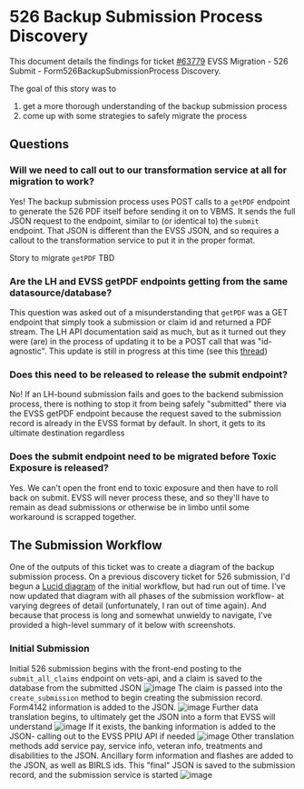 # 526 Backup Submission Process Discovery
This document details the findings for ticket [#63779](https://app.zenhub.com/workspaces/disability-experience-63dbdb0a401c4400119d3a44/issues/gh/department-of-veterans-affairs/va.gov-team/63779) EVSS Migration - 526 Submit - Form526BackupSubmissionProcess Discovery.

The goal of this story was to
1.  get a more thorough understanding of the backup submission process
2.  come up with some strategies to safely migrate the process

## Questions
### Will we need to call out to our transformation service at all for migration to work?
Yes! The backup submission process uses POST calls to a `getPDF` endpoint to generate the 526 PDF itself before sending it on to VBMS. It sends the full JSON request to the endpoint, similar to (or identical to) the `submit` endpoint. That JSON is different than the EVSS JSON, and so requires a callout to the transformation service to put it in the proper format. 

Story to migrate `getPDF` TBD

### Are the LH and EVSS getPDF endpoints getting from the same datasource/database?
This question was asked out of a misunderstanding that `getPDF` was a GET endpoint that simply took a submission or claim id and returned a PDF stream. The LH API documentation said as much, but as it turned out they were (are) in the process of updating it to be a POST call that was "id-agnostic". This update is still in progress at this time (see this [thread](https://dsva.slack.com/archives/C02CQP3RFFX/p1693267337721269))

### Does this need to be released to release the submit endpoint?
No!  If an LH-bound submission fails and goes to the backend submission process, there is nothing to stop it from being safely "submitted" there via the EVSS getPDF endpoint because the request saved to the submission record is already in the EVSS format by default. In short, it gets to its ultimate destination regardless

### Does the submit endpoint need to be migrated before Toxic Exposure is released?
Yes. We can't open the front end to toxic exposure and then have to roll back on submit. EVSS will never process these, and so they'll have to remain as dead submissions or otherwise be in limbo until some workaround is scrapped together.

## The Submission Workflow
One of the outputs of this ticket was to create a diagram of the backup submission process. On a previous discovery ticket for 526 submission, I'd begun a [Lucid diagram](https://lucid.app/lucidchart/b93a0b4d-c62b-49b0-8efc-c7e9e4a05d1c/edit?invitationId=inv_a7c98577-e6f5-4ec2-897b-3b0f6212b08d&page=0_0#) of the initial workflow, but had run out of time. I've now updated that diagram with all phases of the submission workflow- at varying degrees of detail (unfortunately, I ran out of time again). And because that process is long and somewhat unwieldy to navigate, I've provided a high-level summary of it below with screenshots.

### Initial Submission
Initial 526 submission begins with the front-end posting to the `submit_all_claims` endpoint on vets-api, and a claim is saved to the database from the submitted JSON
![image](https://github.com/department-of-veterans-affairs/va.gov-team/assets/92405130/3965574b-7b20-4323-b56a-46cbb40631eb)
The claim is passed into the `create_submission` method to begin creating the submission record. Form4142 information is added to the JSON.
![image](https://github.com/department-of-veterans-affairs/va.gov-team/assets/92405130/0c138cd7-0b9c-4ae7-a738-15b463234b7e)
Further data translation begins, to ultimately get the JSON into a form that EVSS will understand
![image](https://github.com/department-of-veterans-affairs/va.gov-team/assets/92405130/4de941f9-641e-4b06-a0df-1f28edebe89e)
If it exists, the banking information is added to the JSON- calling out to the EVSS PPIU API if needed
![image](https://github.com/department-of-veterans-affairs/va.gov-team/assets/92405130/9beb8b4f-07e8-4aba-bc41-d98f17f9db4e)
Other translation methods add service pay, service info, veteran info, treatments and disabilities to the JSON. Ancillary form information and flashes are added to the JSON, as well as BIRLS ids. This "final" JSON is saved to the submission record, and the submission service is started
![image](https://github.com/department-of-veterans-affairs/va.gov-team/assets/92405130/83c9d49b-019e-4e3a-9d5b-e1093060f3b6)
